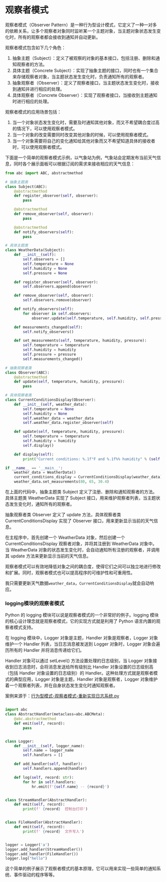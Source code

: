 # 观察者模式

观察者模式（Observer Pattern）是一种行为型设计模式，它定义了一种一对多的依赖关系，让多个观察者对象同时监听某一个主题对象，当主题对象状态发生变化时，所有的观察者都会接收到通知并自动更新。

观察者模式包含如下几个角色：

1. 抽象主题（Subject）：定义了被观察的对象的基本接口，包括注册、删除和通知观察者的方法。
2. 具体主题（Concrete Subject）：实现了抽象主题的接口，同时也有一个集合来存储观察者对象，当主题状态发生变化时，负责通知所有的观察者。
3. 抽象观察者（Observer）：定义了观察者接口，当主题状态发生变化时，接收到通知并进行相应的处理。
4. 具体观察者（Concrete Observer）：实现了观察者接口，当接收到主题通知时进行相应的处理。

观察者模式的应用场景包括：

1. 当一个对象状态发生变化时，需要及时通知其他对象，而又不希望耦合度过高的情况下，可以使用观察者模式。
2. 当一个对象的改变需要同时改变其他对象的时候，可以使用观察者模式。
3. 当一个对象需要将自己的变化通知给其他对象而又不希望知道具体的接收者时，可以使用观察者模式。

下面是一个简单的观察者模式示例，以气象站为例，气象站会定期发布当前天气信息，同时各个展示面板可以根据订阅的需求来接收相应的天气信息：

```python
from abc import ABC, abstractmethod

# 抽象主题类
class Subject(ABC):
    @abstractmethod
    def register_observer(self, observer):
        pass

    @abstractmethod
    def remove_observer(self, observer):
        pass

    @abstractmethod
    def notify_observers(self):
        pass

# 具体主题类
class WeatherData(Subject):
    def __init__(self):
        self.observers = []
        self.temperature = None
        self.humidity = None
        self.pressure = None

    def register_observer(self, observer):
        self.observers.append(observer)

    def remove_observer(self, observer):
        self.observers.remove(observer)

    def notify_observers(self):
        for observer in self.observers:
            observer.update(self.temperature, self.humidity, self.pressure)

    def measurements_changed(self):
        self.notify_observers()

    def set_measurements(self, temperature, humidity, pressure):
        self.temperature = temperature
        self.humidity = humidity
        self.pressure = pressure
        self.measurements_changed()

# 抽象观察者类
class Observer(ABC):
    @abstractmethod
    def update(self, temperature, humidity, pressure):
        pass

# 具体观察者类
class CurrentConditionsDisplay(Observer):
    def __init__(self, weather_data):
        self.temperature = None
        self.humidity = None
        self.weather_data = weather_data
        self.weather_data.register_observer(self)

    def update(self, temperature, humidity, pressure):
        self.temperature = temperature
        self.humidity = humidity
        self.display()

    def display(self):
        print("Current conditions: %.1f°F and %.1f%% humidity" % (self.temperature, self.humidity))

if __name__ == '__main__':
    weather_data = WeatherData()
    current_conditions_display = CurrentConditionsDisplay(weather_data)
    weather_data.set_measurements(80, 65, 30.4)
```

在上面的代码中，抽象主题类 Subject 定义了注册、删除和通知观察者的方法。具体主题类 WeatherData 实现了 Subject 接口，用来维护观察者列表，当主题状态发生变化时，通知所有的观察者。

抽象观察者类 Observer 定义了 update 方法，具体观察者类 CurrentConditionsDisplay 实现了 Observer 接口，用来更新显示当前的天气信息。

在主程序中，首先创建一个 WeatherData 对象，然后创建一个 CurrentConditionsDisplay 观察者对象，并将其注册到 WeatherData 对象中。当 WeatherData 对象的状态发生变化时，会自动通知所有注册的观察者，并调用其 update 方法来更新显示当前的天气信息。

观察者模式可以有效地降低对象之间的耦合度，使得它们之间可以独立地进行修改和扩展。同时，观察者模式也可以提高程序的可维护性和可重用性。

我只需要更新天气数据`weather_data`，`CurrentConditionsDisplay`就会自动响应。

### logging模块的观察者模式

Python 的 logging 模块可以说是观察者模式的一个非常好的例子。logging 模块的核心设计理念就是观察者模式，它的实现方式就是利用了 Python 语言内置的观察者模式支持。

在 logging 模块中，Logger 对象是主题，Handler 对象是观察者，Logger 对象维护一个 Handler 列表，当日志消息被发送到 Logger 对象时，Logger 对象会遍历所有的 Handler 并将消息传递给它们。

Handler 对象可以通过 setLevel() 方法设置处理的日志级别，当 Logger 对象接收到日志消息时，会将消息发送给所有级别比 Handler 对象设置的日志级别高（包括 Handler 对象设置的日志级别）的 Handler。这种处理方式就是观察者模式的典型应用，Logger 对象是主题，Handler 对象是观察者，Logger 对象维护着一个观察者列表，并在自身状态发生变化时通知观察者。

案例来源于：[行为型模式-观察者模式-重新实现日志系统.py](https://github.com/ydf0509/python36patterns/blob/master/%E8%A1%8C%E4%B8%BA%E5%9E%8B%E6%A8%A1%E5%BC%8F-%E8%A7%82%E5%AF%9F%E8%80%85%E6%A8%A1%E5%BC%8F-%E9%87%8D%E6%96%B0%E5%AE%9E%E7%8E%B0%E6%97%A5%E5%BF%97%E7%B3%BB%E7%BB%9F.py)

```python

import abc
class AbstractHandler(metaclass=abc.ABCMeta):
    @abc.abstractmethod
    def emit(self, record):
        pass


class Logger:
    def __init__(self, logger_name):
        self.name = logger_name
        self.handlers = []

    def add_handler(self, handler):
        self.handlers.append(handler)

    def log(self, record: str):
        for hr in self.handlers:
            hr.emit(f'{self.name} -- {record}')


class StreamHandler(AbstractHandler):
    def emit(self, record):
        print(f' {record}  控制台打印')


class FileHandler(AbstractHandler):
    def emit(self, record):
        print(f' {record}  文件写入')


logger = Logger('a')
logger.add_handler(StreamHandler())
logger.add_handler(FileHandler())
logger.log("hello")
```



这个简单的例子展示了观察者模式的基本原理，它可以用来实现一些简单的通知系统、事件驱动的程序等等。